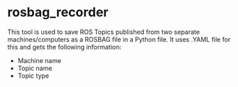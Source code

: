 # rosbag_recorder

This tool is used to save ROS Topics published from two separate machines/computers as a ROSBAG file in a Python file. It uses .YAML file for this and gets the following information:
- Machine name
- Topic name
- Topic type
